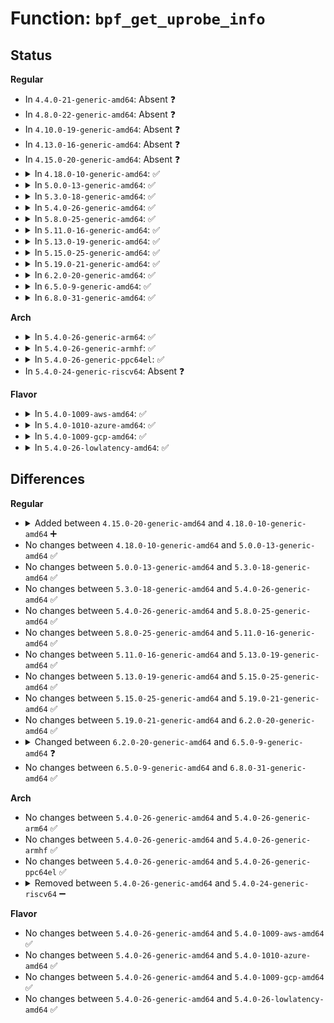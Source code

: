 # Function: <code>bpf_get_uprobe_info</code>

## Status
<b>Regular</b>
<ul>
<li>
In <code>4.4.0-21-generic-amd64</code>: Absent ❓
</li>
<li>
In <code>4.8.0-22-generic-amd64</code>: Absent ❓
</li>
<li>
In <code>4.10.0-19-generic-amd64</code>: Absent ❓
</li>
<li>
In <code>4.13.0-16-generic-amd64</code>: Absent ❓
</li>
<li>
In <code>4.15.0-20-generic-amd64</code>: Absent ❓
</li>
<li>
<details>
<summary>In <code>4.18.0-10-generic-amd64</code>: ✅</summary>

```c
int bpf_get_uprobe_info(const struct perf_event * event, u32 * fd_type, const char * * filename, u64 * probe_offset, bool perf_type_tracepoint)
```

```json
{
  "name": "bpf_get_uprobe_info",
  "collision_type": "Unique Global",
  "inline_type": "No",
  "funcs": [
    {
      "addr": 18446744071580613936,
      "name": "bpf_get_uprobe_info",
      "external": true,
      "loc": "kernel/trace/trace_uprobe.c:1165",
      "file": "kernel/trace/trace_uprobe.c",
      "inline": "seen, unknown",
      "caller_inline": [],
      "caller_func": [
        "kernel/trace/bpf_trace.c:bpf_get_perf_event_info"
      ]
    }
  ],
  "symbols": [
    {
      "addr": 18446744071580613936,
      "name": "bpf_get_uprobe_info",
      "section": ".text",
      "bind": "STB_GLOBAL",
      "size": 120
    }
  ]
}
```
</details>
</li>
<li>
<details>
<summary>In <code>5.0.0-13-generic-amd64</code>: ✅</summary>

```c
int bpf_get_uprobe_info(const struct perf_event * event, u32 * fd_type, const char * * filename, u64 * probe_offset, bool perf_type_tracepoint)
```

```json
{
  "name": "bpf_get_uprobe_info",
  "collision_type": "Unique Global",
  "inline_type": "No",
  "funcs": [
    {
      "addr": 18446744071580672928,
      "name": "bpf_get_uprobe_info",
      "external": true,
      "loc": "kernel/trace/trace_uprobe.c:1167",
      "file": "kernel/trace/trace_uprobe.c",
      "inline": "seen, unknown",
      "caller_inline": [],
      "caller_func": [
        "kernel/trace/bpf_trace.c:bpf_get_perf_event_info"
      ]
    }
  ],
  "symbols": [
    {
      "addr": 18446744071580672928,
      "name": "bpf_get_uprobe_info",
      "section": ".text",
      "bind": "STB_GLOBAL",
      "size": 120
    }
  ]
}
```
</details>
</li>
<li>
<details>
<summary>In <code>5.3.0-18-generic-amd64</code>: ✅</summary>

```c
int bpf_get_uprobe_info(const struct perf_event * event, u32 * fd_type, const char * * filename, u64 * probe_offset, bool perf_type_tracepoint)
```

```json
{
  "name": "bpf_get_uprobe_info",
  "collision_type": "Unique Global",
  "inline_type": "No",
  "funcs": [
    {
      "addr": 18446744071580737440,
      "name": "bpf_get_uprobe_info",
      "external": true,
      "loc": "kernel/trace/trace_uprobe.c:1189",
      "file": "kernel/trace/trace_uprobe.c",
      "inline": "seen, unknown",
      "caller_inline": [],
      "caller_func": [
        "kernel/trace/bpf_trace.c:bpf_get_perf_event_info"
      ]
    }
  ],
  "symbols": [
    {
      "addr": 18446744071580737440,
      "name": "bpf_get_uprobe_info",
      "section": ".text",
      "bind": "STB_GLOBAL",
      "size": 119
    }
  ]
}
```
</details>
</li>
<li>
<details>
<summary>In <code>5.4.0-26-generic-amd64</code>: ✅</summary>

```c
int bpf_get_uprobe_info(const struct perf_event * event, u32 * fd_type, const char * * filename, u64 * probe_offset, bool perf_type_tracepoint)
```

```json
{
  "name": "bpf_get_uprobe_info",
  "collision_type": "Unique Global",
  "inline_type": "No",
  "funcs": [
    {
      "addr": 18446744071580788224,
      "name": "bpf_get_uprobe_info",
      "external": true,
      "loc": "kernel/trace/trace_uprobe.c:1397",
      "file": "kernel/trace/trace_uprobe.c",
      "inline": "seen, unknown",
      "caller_inline": [],
      "caller_func": [
        "kernel/trace/bpf_trace.c:bpf_get_perf_event_info"
      ]
    }
  ],
  "symbols": [
    {
      "addr": 18446744071580788224,
      "name": "bpf_get_uprobe_info",
      "section": ".text",
      "bind": "STB_GLOBAL",
      "size": 119
    }
  ]
}
```
</details>
</li>
<li>
<details>
<summary>In <code>5.8.0-25-generic-amd64</code>: ✅</summary>

```c
int bpf_get_uprobe_info(const struct perf_event * event, u32 * fd_type, const char * * filename, u64 * probe_offset, bool perf_type_tracepoint)
```

```json
{
  "name": "bpf_get_uprobe_info",
  "collision_type": "Unique Global",
  "inline_type": "No",
  "funcs": [
    {
      "addr": 18446744071580905616,
      "name": "bpf_get_uprobe_info",
      "external": true,
      "loc": "kernel/trace/trace_uprobe.c:1404",
      "file": "kernel/trace/trace_uprobe.c",
      "inline": "seen, unknown",
      "caller_inline": [],
      "caller_func": [
        "kernel/trace/bpf_trace.c:bpf_get_perf_event_info"
      ]
    }
  ],
  "symbols": [
    {
      "addr": 18446744071580905616,
      "name": "bpf_get_uprobe_info",
      "section": ".text",
      "bind": "STB_GLOBAL",
      "size": 140
    }
  ]
}
```
</details>
</li>
<li>
<details>
<summary>In <code>5.11.0-16-generic-amd64</code>: ✅</summary>

```c
int bpf_get_uprobe_info(const struct perf_event * event, u32 * fd_type, const char * * filename, u64 * probe_offset, bool perf_type_tracepoint)
```

```json
{
  "name": "bpf_get_uprobe_info",
  "collision_type": "Unique Global",
  "inline_type": "No",
  "funcs": [
    {
      "addr": 18446744071580900416,
      "name": "bpf_get_uprobe_info",
      "external": true,
      "loc": "kernel/trace/trace_uprobe.c:1417",
      "file": "kernel/trace/trace_uprobe.c",
      "inline": "seen, unknown",
      "caller_inline": [],
      "caller_func": [
        "kernel/trace/bpf_trace.c:bpf_get_perf_event_info"
      ]
    }
  ],
  "symbols": [
    {
      "addr": 18446744071580900416,
      "name": "bpf_get_uprobe_info",
      "section": ".text",
      "bind": "STB_GLOBAL",
      "size": 140
    }
  ]
}
```
</details>
</li>
<li>
<details>
<summary>In <code>5.13.0-19-generic-amd64</code>: ✅</summary>

```c
int bpf_get_uprobe_info(const struct perf_event * event, u32 * fd_type, const char * * filename, u64 * probe_offset, bool perf_type_tracepoint)
```

```json
{
  "name": "bpf_get_uprobe_info",
  "collision_type": "Unique Global",
  "inline_type": "No",
  "funcs": [
    {
      "addr": 18446744071580904240,
      "name": "bpf_get_uprobe_info",
      "external": true,
      "loc": "kernel/trace/trace_uprobe.c:1422",
      "file": "kernel/trace/trace_uprobe.c",
      "inline": "seen, unknown",
      "caller_inline": [],
      "caller_func": [
        "kernel/trace/bpf_trace.c:bpf_get_perf_event_info"
      ]
    }
  ],
  "symbols": [
    {
      "addr": 18446744071580904240,
      "name": "bpf_get_uprobe_info",
      "section": ".text",
      "bind": "STB_GLOBAL",
      "size": 140
    }
  ]
}
```
</details>
</li>
<li>
<details>
<summary>In <code>5.15.0-25-generic-amd64</code>: ✅</summary>

```c
int bpf_get_uprobe_info(const struct perf_event * event, u32 * fd_type, const char * * filename, u64 * probe_offset, bool perf_type_tracepoint)
```

```json
{
  "name": "bpf_get_uprobe_info",
  "collision_type": "Unique Global",
  "inline_type": "No",
  "funcs": [
    {
      "addr": 18446744071581106432,
      "name": "bpf_get_uprobe_info",
      "external": true,
      "loc": "kernel/trace/trace_uprobe.c:1423",
      "file": "kernel/trace/trace_uprobe.c",
      "inline": "seen, unknown",
      "caller_inline": [],
      "caller_func": [
        "kernel/trace/bpf_trace.c:bpf_get_perf_event_info"
      ]
    }
  ],
  "symbols": [
    {
      "addr": 18446744071581106432,
      "name": "bpf_get_uprobe_info",
      "section": ".text",
      "bind": "STB_GLOBAL",
      "size": 140
    }
  ]
}
```
</details>
</li>
<li>
<details>
<summary>In <code>5.19.0-21-generic-amd64</code>: ✅</summary>

```c
int bpf_get_uprobe_info(const struct perf_event * event, u32 * fd_type, const char * * filename, u64 * probe_offset, bool perf_type_tracepoint)
```

```json
{
  "name": "bpf_get_uprobe_info",
  "collision_type": "Unique Global",
  "inline_type": "No",
  "funcs": [
    {
      "addr": 18446744071581368800,
      "name": "bpf_get_uprobe_info",
      "external": true,
      "loc": "kernel/trace/trace_uprobe.c:1413",
      "file": "kernel/trace/trace_uprobe.c",
      "inline": "seen, unknown",
      "caller_inline": [],
      "caller_func": [
        "kernel/trace/bpf_trace.c:bpf_get_perf_event_info"
      ]
    }
  ],
  "symbols": [
    {
      "addr": 18446744071581368800,
      "name": "bpf_get_uprobe_info",
      "section": ".text",
      "bind": "STB_GLOBAL",
      "size": 171
    }
  ]
}
```
</details>
</li>
<li>
<details>
<summary>In <code>6.2.0-20-generic-amd64</code>: ✅</summary>

```c
int bpf_get_uprobe_info(const struct perf_event * event, u32 * fd_type, const char * * filename, u64 * probe_offset, bool perf_type_tracepoint)
```

```json
{
  "name": "bpf_get_uprobe_info",
  "collision_type": "Unique Global",
  "inline_type": "No",
  "funcs": [
    {
      "addr": 18446744071581705120,
      "name": "bpf_get_uprobe_info",
      "external": true,
      "loc": "kernel/trace/trace_uprobe.c:1419",
      "file": "kernel/trace/trace_uprobe.c",
      "inline": "seen, unknown",
      "caller_inline": [],
      "caller_func": [
        "kernel/trace/bpf_trace.c:bpf_get_perf_event_info"
      ]
    }
  ],
  "symbols": [
    {
      "addr": 18446744071581705120,
      "name": "bpf_get_uprobe_info",
      "section": ".text",
      "bind": "STB_GLOBAL",
      "size": 171
    }
  ]
}
```
</details>
</li>
<li>
<details>
<summary>In <code>6.5.0-9-generic-amd64</code>: ✅</summary>

```c
int bpf_get_uprobe_info(const struct perf_event * event, u32 * fd_type, const char * * filename, u64 * probe_offset, u64 * probe_addr, bool perf_type_tracepoint)
```

```json
{
  "name": "bpf_get_uprobe_info",
  "collision_type": "Unique Global",
  "inline_type": "No",
  "funcs": [
    {
      "addr": 18446744071581850000,
      "name": "bpf_get_uprobe_info",
      "external": true,
      "loc": "kernel/trace/trace_uprobe.c:1419",
      "file": "kernel/trace/trace_uprobe.c",
      "inline": "seen, unknown",
      "caller_inline": [],
      "caller_func": [
        "kernel/trace/bpf_trace.c:bpf_get_perf_event_info"
      ]
    }
  ],
  "symbols": [
    {
      "addr": 18446744071581850000,
      "name": "bpf_get_uprobe_info",
      "section": ".text",
      "bind": "STB_GLOBAL",
      "size": 203
    }
  ]
}
```
</details>
</li>
<li>
<details>
<summary>In <code>6.8.0-31-generic-amd64</code>: ✅</summary>

```c
int bpf_get_uprobe_info(const struct perf_event * event, u32 * fd_type, const char * * filename, u64 * probe_offset, u64 * probe_addr, bool perf_type_tracepoint)
```

```json
{
  "name": "bpf_get_uprobe_info",
  "collision_type": "Unique Global",
  "inline_type": "No",
  "funcs": [
    {
      "addr": 18446744071581973120,
      "name": "bpf_get_uprobe_info",
      "external": true,
      "loc": "kernel/trace/trace_uprobe.c:1415",
      "file": "kernel/trace/trace_uprobe.c",
      "inline": "seen, unknown",
      "caller_inline": [],
      "caller_func": [
        "kernel/trace/bpf_trace.c:bpf_get_perf_event_info"
      ]
    }
  ],
  "symbols": [
    {
      "addr": 18446744071581973120,
      "name": "bpf_get_uprobe_info",
      "section": ".text",
      "bind": "STB_GLOBAL",
      "size": 203
    }
  ]
}
```
</details>
</li>
</ul>
<b>Arch</b>
<ul>
<li>
<details>
<summary>In <code>5.4.0-26-generic-arm64</code>: ✅</summary>

```c
int bpf_get_uprobe_info(const struct perf_event * event, u32 * fd_type, const char * * filename, u64 * probe_offset, bool perf_type_tracepoint)
```

```json
{
  "name": "bpf_get_uprobe_info",
  "collision_type": "Unique Global",
  "inline_type": "No",
  "funcs": [
    {
      "addr": 18446603336492100840,
      "name": "bpf_get_uprobe_info",
      "external": true,
      "loc": "kernel/trace/trace_uprobe.c:1397",
      "file": "kernel/trace/trace_uprobe.c",
      "inline": "seen, unknown",
      "caller_inline": [],
      "caller_func": [
        "kernel/trace/bpf_trace.c:bpf_get_perf_event_info"
      ]
    }
  ],
  "symbols": [
    {
      "addr": 18446603336492100840,
      "name": "bpf_get_uprobe_info",
      "section": ".text",
      "bind": "STB_GLOBAL",
      "size": 152
    }
  ]
}
```
</details>
</li>
<li>
<details>
<summary>In <code>5.4.0-26-generic-armhf</code>: ✅</summary>

```c
int bpf_get_uprobe_info(const struct perf_event * event, u32 * fd_type, const char * * filename, u64 * probe_offset, bool perf_type_tracepoint)
```

```json
{
  "name": "bpf_get_uprobe_info",
  "collision_type": "Unique Global",
  "inline_type": "No",
  "funcs": [
    {
      "addr": 3226000860,
      "name": "bpf_get_uprobe_info",
      "external": true,
      "loc": "kernel/trace/trace_uprobe.c:1397",
      "file": "kernel/trace/trace_uprobe.c",
      "inline": "seen, unknown",
      "caller_inline": [],
      "caller_func": [
        "kernel/trace/bpf_trace.c:bpf_get_perf_event_info"
      ]
    }
  ],
  "symbols": [
    {
      "addr": 3226000860,
      "name": "bpf_get_uprobe_info",
      "section": ".text",
      "bind": "STB_GLOBAL",
      "size": 152
    }
  ]
}
```
</details>
</li>
<li>
<details>
<summary>In <code>5.4.0-26-generic-ppc64el</code>: ✅</summary>

```c
int bpf_get_uprobe_info(const struct perf_event * event, u32 * fd_type, const char * * filename, u64 * probe_offset, bool perf_type_tracepoint)
```

```json
{
  "name": "bpf_get_uprobe_info",
  "collision_type": "Unique Global",
  "inline_type": "No",
  "funcs": [
    {
      "addr": 13835058055285303328,
      "name": "bpf_get_uprobe_info",
      "external": true,
      "loc": "kernel/trace/trace_uprobe.c:1397",
      "file": "kernel/trace/trace_uprobe.c",
      "inline": "seen, unknown",
      "caller_inline": [],
      "caller_func": [
        "kernel/trace/bpf_trace.c:bpf_get_perf_event_info"
      ]
    }
  ],
  "symbols": [
    {
      "addr": 13835058055285303328,
      "name": "bpf_get_uprobe_info",
      "section": ".text",
      "bind": "STB_GLOBAL",
      "size": 204
    }
  ]
}
```
</details>
</li>
<li>
In <code>5.4.0-24-generic-riscv64</code>: Absent ❓
</li>
</ul>
<b>Flavor</b>
<ul>
<li>
<details>
<summary>In <code>5.4.0-1009-aws-amd64</code>: ✅</summary>

```c
int bpf_get_uprobe_info(const struct perf_event * event, u32 * fd_type, const char * * filename, u64 * probe_offset, bool perf_type_tracepoint)
```

```json
{
  "name": "bpf_get_uprobe_info",
  "collision_type": "Unique Global",
  "inline_type": "No",
  "funcs": [
    {
      "addr": 18446744071580757024,
      "name": "bpf_get_uprobe_info",
      "external": true,
      "loc": "kernel/trace/trace_uprobe.c:1397",
      "file": "kernel/trace/trace_uprobe.c",
      "inline": "seen, unknown",
      "caller_inline": [],
      "caller_func": [
        "kernel/trace/bpf_trace.c:bpf_get_perf_event_info"
      ]
    }
  ],
  "symbols": [
    {
      "addr": 18446744071580757024,
      "name": "bpf_get_uprobe_info",
      "section": ".text",
      "bind": "STB_GLOBAL",
      "size": 119
    }
  ]
}
```
</details>
</li>
<li>
<details>
<summary>In <code>5.4.0-1010-azure-amd64</code>: ✅</summary>

```c
int bpf_get_uprobe_info(const struct perf_event * event, u32 * fd_type, const char * * filename, u64 * probe_offset, bool perf_type_tracepoint)
```

```json
{
  "name": "bpf_get_uprobe_info",
  "collision_type": "Unique Global",
  "inline_type": "No",
  "funcs": [
    {
      "addr": 18446744071580703216,
      "name": "bpf_get_uprobe_info",
      "external": true,
      "loc": "kernel/trace/trace_uprobe.c:1397",
      "file": "kernel/trace/trace_uprobe.c",
      "inline": "seen, unknown",
      "caller_inline": [],
      "caller_func": [
        "kernel/trace/bpf_trace.c:bpf_get_perf_event_info"
      ]
    }
  ],
  "symbols": [
    {
      "addr": 18446744071580703216,
      "name": "bpf_get_uprobe_info",
      "section": ".text",
      "bind": "STB_GLOBAL",
      "size": 119
    }
  ]
}
```
</details>
</li>
<li>
<details>
<summary>In <code>5.4.0-1009-gcp-amd64</code>: ✅</summary>

```c
int bpf_get_uprobe_info(const struct perf_event * event, u32 * fd_type, const char * * filename, u64 * probe_offset, bool perf_type_tracepoint)
```

```json
{
  "name": "bpf_get_uprobe_info",
  "collision_type": "Unique Global",
  "inline_type": "No",
  "funcs": [
    {
      "addr": 18446744071580748272,
      "name": "bpf_get_uprobe_info",
      "external": true,
      "loc": "kernel/trace/trace_uprobe.c:1397",
      "file": "kernel/trace/trace_uprobe.c",
      "inline": "seen, unknown",
      "caller_inline": [],
      "caller_func": [
        "kernel/trace/bpf_trace.c:bpf_get_perf_event_info"
      ]
    }
  ],
  "symbols": [
    {
      "addr": 18446744071580748272,
      "name": "bpf_get_uprobe_info",
      "section": ".text",
      "bind": "STB_GLOBAL",
      "size": 119
    }
  ]
}
```
</details>
</li>
<li>
<details>
<summary>In <code>5.4.0-26-lowlatency-amd64</code>: ✅</summary>

```c
int bpf_get_uprobe_info(const struct perf_event * event, u32 * fd_type, const char * * filename, u64 * probe_offset, bool perf_type_tracepoint)
```

```json
{
  "name": "bpf_get_uprobe_info",
  "collision_type": "Unique Global",
  "inline_type": "No",
  "funcs": [
    {
      "addr": 18446744071580806320,
      "name": "bpf_get_uprobe_info",
      "external": true,
      "loc": "kernel/trace/trace_uprobe.c:1397",
      "file": "kernel/trace/trace_uprobe.c",
      "inline": "seen, unknown",
      "caller_inline": [],
      "caller_func": [
        "kernel/trace/bpf_trace.c:bpf_get_perf_event_info"
      ]
    }
  ],
  "symbols": [
    {
      "addr": 18446744071580806320,
      "name": "bpf_get_uprobe_info",
      "section": ".text",
      "bind": "STB_GLOBAL",
      "size": 119
    }
  ]
}
```
</details>
</li>
</ul>

## Differences
<b>Regular</b>
<ul>
<li>
<details>
<summary>Added between <code>4.15.0-20-generic-amd64</code> and <code>4.18.0-10-generic-amd64</code> ➕</summary>

```c
int bpf_get_uprobe_info(const struct perf_event * event, u32 * fd_type, const char * * filename, u64 * probe_offset, bool perf_type_tracepoint)
```
</details>
</li>
<li>
No changes between <code>4.18.0-10-generic-amd64</code> and <code>5.0.0-13-generic-amd64</code> ✅
</li>
<li>
No changes between <code>5.0.0-13-generic-amd64</code> and <code>5.3.0-18-generic-amd64</code> ✅
</li>
<li>
No changes between <code>5.3.0-18-generic-amd64</code> and <code>5.4.0-26-generic-amd64</code> ✅
</li>
<li>
No changes between <code>5.4.0-26-generic-amd64</code> and <code>5.8.0-25-generic-amd64</code> ✅
</li>
<li>
No changes between <code>5.8.0-25-generic-amd64</code> and <code>5.11.0-16-generic-amd64</code> ✅
</li>
<li>
No changes between <code>5.11.0-16-generic-amd64</code> and <code>5.13.0-19-generic-amd64</code> ✅
</li>
<li>
No changes between <code>5.13.0-19-generic-amd64</code> and <code>5.15.0-25-generic-amd64</code> ✅
</li>
<li>
No changes between <code>5.15.0-25-generic-amd64</code> and <code>5.19.0-21-generic-amd64</code> ✅
</li>
<li>
No changes between <code>5.19.0-21-generic-amd64</code> and <code>6.2.0-20-generic-amd64</code> ✅
</li>
<li>
<details>
<summary>Changed between <code>6.2.0-20-generic-amd64</code> and <code>6.5.0-9-generic-amd64</code> ❓</summary>
<ul>
<li>
<b>Param added. </b>
<code>u64 * probe_addr</code>
</li>
<li>
<b>Param reordered. </b>
<code>event, fd_type, filename, probe_offset, perf_type_tracepoint</code> ➡️ <code>event, fd_type, filename, probe_offset, probe_addr, perf_type_tracepoint</code>
</li>
</ul>
</details>
</li>
<li>
No changes between <code>6.5.0-9-generic-amd64</code> and <code>6.8.0-31-generic-amd64</code> ✅
</li>
</ul>
<b>Arch</b>
<ul>
<li>
No changes between <code>5.4.0-26-generic-amd64</code> and <code>5.4.0-26-generic-arm64</code> ✅
</li>
<li>
No changes between <code>5.4.0-26-generic-amd64</code> and <code>5.4.0-26-generic-armhf</code> ✅
</li>
<li>
No changes between <code>5.4.0-26-generic-amd64</code> and <code>5.4.0-26-generic-ppc64el</code> ✅
</li>
<li>
<details>
<summary>Removed between <code>5.4.0-26-generic-amd64</code> and <code>5.4.0-24-generic-riscv64</code> ➖</summary>

```c
int bpf_get_uprobe_info(const struct perf_event * event, u32 * fd_type, const char * * filename, u64 * probe_offset, bool perf_type_tracepoint)
```
</details>
</li>
</ul>
<b>Flavor</b>
<ul>
<li>
No changes between <code>5.4.0-26-generic-amd64</code> and <code>5.4.0-1009-aws-amd64</code> ✅
</li>
<li>
No changes between <code>5.4.0-26-generic-amd64</code> and <code>5.4.0-1010-azure-amd64</code> ✅
</li>
<li>
No changes between <code>5.4.0-26-generic-amd64</code> and <code>5.4.0-1009-gcp-amd64</code> ✅
</li>
<li>
No changes between <code>5.4.0-26-generic-amd64</code> and <code>5.4.0-26-lowlatency-amd64</code> ✅
</li>
</ul>
